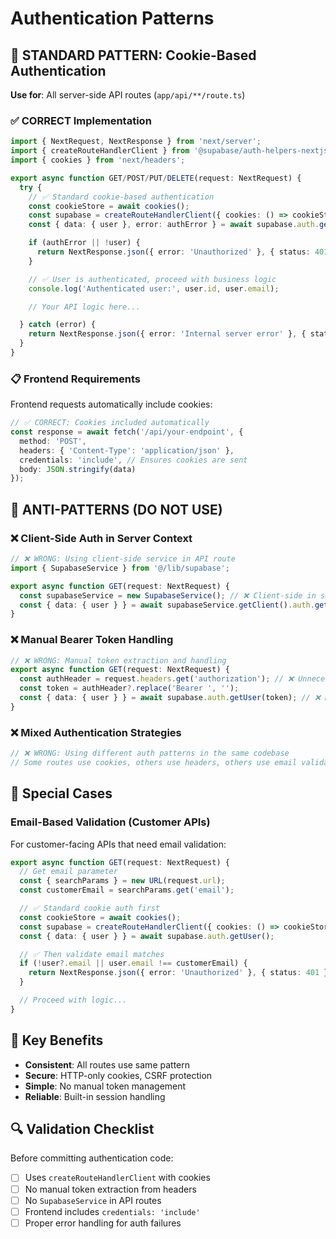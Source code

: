 # Authentication Patterns

## 🎯 **STANDARD PATTERN: Cookie-Based Authentication**

**Use for**: All server-side API routes (`app/api/**/route.ts`)

### ✅ **CORRECT Implementation**

```typescript
import { NextRequest, NextResponse } from 'next/server';
import { createRouteHandlerClient } from '@supabase/auth-helpers-nextjs';
import { cookies } from 'next/headers';

export async function GET/POST/PUT/DELETE(request: NextRequest) {
  try {
    // ✅ Standard cookie-based authentication
    const cookieStore = await cookies();
    const supabase = createRouteHandlerClient({ cookies: () => cookieStore });
    const { data: { user }, error: authError } = await supabase.auth.getUser();

    if (authError || !user) {
      return NextResponse.json({ error: 'Unauthorized' }, { status: 401 });
    }

    // ✅ User is authenticated, proceed with business logic
    console.log('Authenticated user:', user.id, user.email);

    // Your API logic here...

  } catch (error) {
    return NextResponse.json({ error: 'Internal server error' }, { status: 500 });
  }
}
```

### 📋 **Frontend Requirements**

Frontend requests automatically include cookies:

```typescript
// ✅ CORRECT: Cookies included automatically
const response = await fetch('/api/your-endpoint', {
  method: 'POST',
  headers: { 'Content-Type': 'application/json' },
  credentials: 'include', // Ensures cookies are sent
  body: JSON.stringify(data)
});
```

## 🚨 **ANTI-PATTERNS (DO NOT USE)**

### ❌ **Client-Side Auth in Server Context**

```typescript
// ❌ WRONG: Using client-side service in API route
import { SupabaseService } from '@/lib/supabase';

export async function GET(request: NextRequest) {
  const supabaseService = new SupabaseService(); // ❌ Client-side in server
  const { data: { user } } = await supabaseService.getClient().auth.getUser(); // ❌ No cookies context
}
```

### ❌ **Manual Bearer Token Handling**

```typescript
// ❌ WRONG: Manual token extraction and handling
export async function GET(request: NextRequest) {
  const authHeader = request.headers.get('authorization'); // ❌ Unnecessary complexity
  const token = authHeader?.replace('Bearer ', '');
  const { data: { user } } = await supabase.auth.getUser(token); // ❌ Manual token handling
}
```

### ❌ **Mixed Authentication Strategies**

```typescript
// ❌ WRONG: Using different auth patterns in the same codebase
// Some routes use cookies, others use headers, others use email validation
```

## 🔧 **Special Cases**

### **Email-Based Validation (Customer APIs)**

For customer-facing APIs that need email validation:

```typescript
export async function GET(request: NextRequest) {
  // Get email parameter
  const { searchParams } = new URL(request.url);
  const customerEmail = searchParams.get('email');

  // ✅ Standard cookie auth first
  const cookieStore = await cookies();
  const supabase = createRouteHandlerClient({ cookies: () => cookieStore });
  const { data: { user } } = await supabase.auth.getUser();

  // ✅ Then validate email matches
  if (!user?.email || user.email !== customerEmail) {
    return NextResponse.json({ error: 'Unauthorized' }, { status: 401 });
  }

  // Proceed with logic...
}
```

## 🎯 **Key Benefits**

- **Consistent**: All routes use same pattern
- **Secure**: HTTP-only cookies, CSRF protection
- **Simple**: No manual token management
- **Reliable**: Built-in session handling

## 🔍 **Validation Checklist**

Before committing authentication code:

- [ ] Uses `createRouteHandlerClient` with cookies
- [ ] No manual token extraction from headers
- [ ] No `SupabaseService` in API routes
- [ ] Frontend includes `credentials: 'include'`
- [ ] Proper error handling for auth failures
